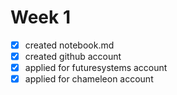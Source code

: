 # Week 1

- [x] created notebook.md
- [x] created github account
- [x] applied for futuresystems account
- [x] applied for chameleon account
